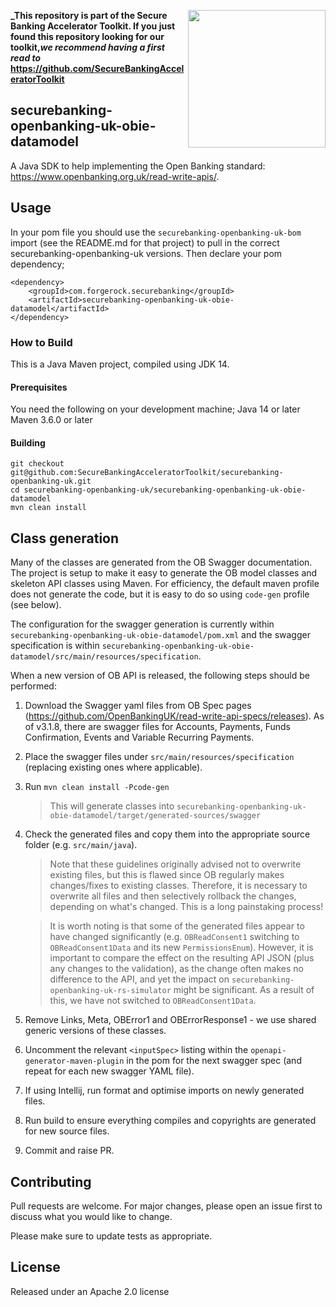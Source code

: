 [<img src="https://raw.githubusercontent.com/ForgeRock/forgerock-logo-dev/master/Logo-fr-dev.png" align="right" width="220px"/>](https://developer.forgerock.com/)

**_This repository is part of the Secure Banking Accelerator Toolkit. If you just found this repository looking for our 
toolkit,_we recommend having a first read to_ https://github.com/SecureBankingAcceleratorToolkit**

## securebanking-openbanking-uk-obie-datamodel

A Java SDK to help implementing the Open Banking standard: https://www.openbanking.org.uk/read-write-apis/.

## Usage

In your pom file you should use the `securebanking-openbanking-uk-bom` import (see the README.md for that project) to pull in the correct securebanking-openbanking-uk versions. Then declare your pom dependency;

```
<dependency>
    <groupId>com.forgerock.securebanking</groupId>
    <artifactId>securebanking-openbanking-uk-obie-datamodel</artifactId>
</dependency>

```

### How to Build

This is a Java Maven project, compiled using JDK 14. 

#### Prerequisites

You need the following on your development machine;
Java 14 or later
Maven 3.6.0 or later

#### Building

```
git checkout git@github.com:SecureBankingAcceleratorToolkit/securebanking-openbanking-uk.git
cd securebanking-openbanking-uk/securebanking-openbanking-uk-obie-datamodel
mvn clean install
```

## Class generation
Many of the classes are generated from the OB Swagger documentation. The project is setup to make it easy to generate
the  OB model classes and skeleton API classes using Maven. For efficiency, the default maven profile does not generate
the code, but it is easy to do so using `code-gen` profile (see below).

The configuration for the swagger generation is currently within `securebanking-openbanking-uk-obie-datamodel/pom.xml` 
and the swagger specification is within `securebanking-openbanking-uk-obie-datamodel/src/main/resources/specification`.

When a new version of OB API is released, the following steps should be performed:
 1. Download the Swagger yaml files from OB Spec pages (https://github.com/OpenBankingUK/read-write-api-specs/releases).
    As of v3.1.8, there are swagger files for Accounts, Payments, Funds Confirmation, Events and Variable Recurring Payments.
 1. Place the swagger files under `src/main/resources/specification` (replacing existing ones where applicable).
 1. Run ```mvn clean install -Pcode-gen```
    > This will generate classes into `securebanking-openbanking-uk-obie-datamodel/target/generated-sources/swagger`
 1. Check the generated files and copy them into the appropriate source folder (e.g. `src/main/java`).

    > Note that these guidelines originally advised not to overwrite existing files, but this is flawed since OB regularly
    makes changes/fixes to existing classes. Therefore, it is necessary to overwrite all files and then selectively rollback
    the changes, depending on what's changed. This is a long painstaking process!

    > It is worth noting is that some of the generated files appear to have changed significantly (e.g. `OBReadConsent1`
    switching to `OBReadConsent1Data` and its new `PermissionsEnum`). However, it is important to compare the effect
    on the resulting API JSON (plus any changes to the validation), as the change often makes no difference to the API,
    and yet the impact on `securebanking-openbanking-uk-rs-simulator` might be significant. As a result of this, we have
    not switched to `OBReadConsent1Data`.

 1. Remove Links, Meta, OBError1 and OBErrorResponse1 - we use shared generic versions of these classes.
 1. Uncomment the relevant `<inputSpec>` listing within the `openapi-generator-maven-plugin` in the pom for the next
 swagger spec (and repeat for each new swagger YAML file).
 1. If using Intellij, run format and optimise imports on newly generated files.
 1. Run build to ensure everything compiles and copyrights are generated for new source files.
 1. Commit and raise PR.

## Contributing

Pull requests are welcome. For major changes, please open an issue first to discuss what you would like to change.

Please make sure to update tests as appropriate.

## License 

Released under an Apache 2.0 license